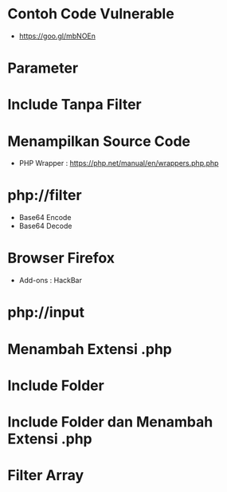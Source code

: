# Contoh Code Vulnerable

- https://goo.gl/mbNOEn

# Parameter

# Include Tanpa Filter

# Menampilkan Source Code

- PHP Wrapper : https://php.net/manual/en/wrappers.php.php

# php://filter

- Base64 Encode
- Base64 Decode

# Browser Firefox

- Add-ons : HackBar

# php://input

# Menambah Extensi .php

# Include Folder

# Include Folder dan Menambah Extensi .php

# Filter Array
